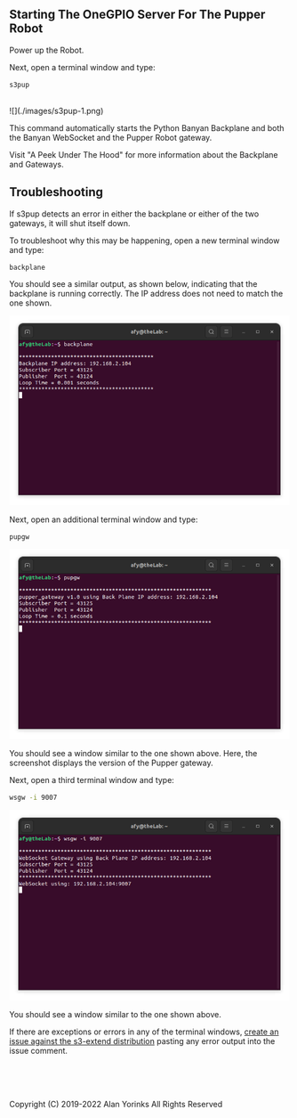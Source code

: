 ## Starting The OneGPIO Server For The Pupper Robot

Power up the Robot.

Next, open a terminal window and type:

```
s3pup
```
<br>
![](./images/s3pup-1.png)

This command automatically starts the Python Banyan Backplane and both
the Banyan WebSocket and the Pupper Robot gateway.

Visit "A Peek Under The Hood" for more information about the Backplane and Gateways.


## Troubleshooting

If s3pup detects an error in either the backplane or either of the two gateways, it will 
shut itself down.

To troubleshoot why this may be happening, open a new terminal window and type:

```
backplane
```

You should see a similar output, as shown below, indicating that the
backplane is running correctly. The IP address does not need to match
the one shown.

![](./images/backplane2.png)

Next, open an additional terminal window and type:

```
pupgw
```

![](./images/pupgw_success.png)

You should see a window similar to the one shown above. Here, the screenshot displays
the version of the Pupper gateway.

Next, open a third terminal window and type:

```bash
wsgw -i 9007
```

![](./images/s3c-31.png)

You should see a window similar to the one shown above.

If there are exceptions or errors in any of the terminal windows,
[create an issue against the s3-extend distribution](https://github.com/MrYsLab/s3-extend/issues)
pasting any error output into the issue comment.



<br> <br> <br>


Copyright (C) 2019-2022 Alan Yorinks All Rights Reserved
